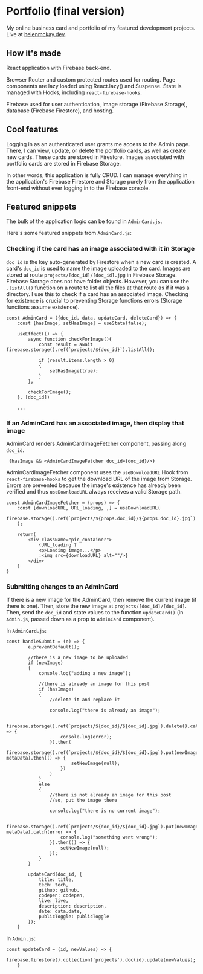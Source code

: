 # Portfolio (final version)

My online business card and portfolio of my featured development projects. Live at [helenmckay.dev](https://helenmckay.dev). 

## How it's made

React application with Firebase back-end. 

Browser Router and custom protected routes used for routing. Page components are lazy loaded using React.lazy() and Suspense. State is managed with Hooks, including `react-firebase-hooks`.

Firebase used for user authentication, image storage (Firebase Storage), database (Firebase Firestore), and hosting. 

## Cool features

Logging in as an authenticated user grants me access to the Admin page. There, I can view, update, or delete the portfolio cards, as well as create new cards. These cards are stored in Firestore. Images associated with portfolio cards are stored in Firebase Storage.

In other words, this application is fully CRUD. I can manage everything in the application's Firebase Firestore and Storage purely from the application front-end without ever logging in to the Firebase console.

## Featured snippets

The bulk of the application logic can be found in `AdminCard.js`. 

Here's some featured snippets from `AdminCard.js`:

### Checking if the card has an image associated with it in Storage

`doc_id` is the key auto-generated by Firestore when a new card is created. A card's `doc_id` is used to name the image uploaded to the card. Images are stored at route `projects/[doc_id]/[doc_id].jpg` in Firebase Storage. Firebase Storage does not have folder objects. However, you can use the `.listAll()` function on a route to list all the files at that route as if it was a directory. I use this to check if a card has an associated image. Checking for existence is crucial to preventing Storage functions errors (Storage functions assume existence).

```
const AdminCard = ({doc_id, data, updateCard, deleteCard}) => {
    const [hasImage, setHasImage] = useState(false);

    useEffect(() => {
        async function checkForImage(){
            const result = await firebase.storage().ref(`projects/${doc_id}`).listAll();

            if (result.items.length > 0)
            {
                setHasImage(true);
            }
        };

        checkForImage();
    }, [doc_id])
    
    ...
```

### If an AdminCard has an associated image, then display that image

AdminCard renders AdminCardImageFetcher component, passing along `doc_id`.

```
 {hasImage && <AdminCardImageFetcher doc_id={doc_id}/>}
```

AdminCardImageFetcher component uses the `useDownloadURL` Hook from `react-firebase-hooks` to get the download URL of the image from Storage. Errors are prevented because the image's existence has already been verified and thus `useDownloadURL` always receives a valid Storage path.

```
const AdminCardImageFetcher = (props) => {
    const [downloadURL, URL_loading, ,] = useDownloadURL(
        firebase.storage().ref(`projects/${props.doc_id}/${props.doc_id}.jpg`)
    );

    return(
        <div className="pic_container">
            {URL_loading ?
            <p>Loading image...</p>
            :<img src={downloadURL} alt=""/>}
        </div>
    )
}
```
### Submitting changes to an AdminCard

If there is a new image for the AdminCard, then remove the current image (if there is one). Then, store the new image at `projects/[doc_id]/[doc_id]`. Then, send the `doc_id` and state values to the function `updateCard()` (in `Admin.js`, passed down as a prop to `AdminCard` component).

In `AdminCard.js`:

```
const handleSubmit = (e) => {
        e.preventDefault();

        //there is a new image to be uploaded
        if (newImage)
        {
            console.log("adding a new image");

            //there is already an image for this post
            if (hasImage)
            {
                //delete it and replace it

                console.log("there is already an image");

                firebase.storage().ref(`projects/${doc_id}/${doc_id}.jpg`).delete().catch(error => {
                    console.log(error);
                }).then(
                    firebase.storage().ref(`projects/${doc_id}/${doc_id}.jpg`).put(newImage, metaData).then(() => {
                        setNewImage(null);
                    })
                )
            }
            else
            {
                //there is not already an image for this post
                //so, put the image there

                console.log("there is no current image");

                firebase.storage().ref(`projects/${doc_id}/${doc_id}.jpg`).put(newImage, metaData).catch(error => {
                    console.log("something went wrong");
                }).then(() => {
                    setNewImage(null);
                });
            }
        }

        updateCard(doc_id, {
            title: title,
            tech: tech,
            github: github,
            codepen: codepen,
            live: live,
            description: description,
            date: data.date,
            publicToggle: publicToggle
        });
    }
```
In `Admin.js`:

```
const updateCard = (id, newValues) => {
        firebase.firestore().collection('projects').doc(id).update(newValues);
    }
```

